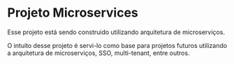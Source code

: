 # Projeto Microservices

Esse projeto está sendo construido utilizando arquitetura de microserviços.

O intuito desse projeto é servi-lo como base para projetos futuros utilizando a arquitetura de microserviços, SSO, multi-tenant, entre outros.
